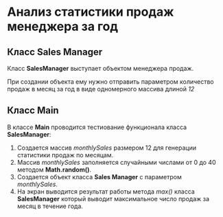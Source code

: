 # Анализ статистики продаж менеджера за год
## Класс Sales Manager
Класс **SalesManager** выступает объектом менеджера продаж.


При создании объекта ему нужно отправить параметром количество продаж в месяц за год в виде одномерного массива длиной *12*


## Класс Main
В классе **Main** проводится тестиование функционала класса **SalesManager**:

1. Создается массив *monthlySales* размером 12 для генерации статистики продаж по месяцам.
2. Массив *monthlySales* заполняется случайными числами от 0 до 40 методом **Math.random()**.
3. Создается объект класса **Sales Manager** с параметром *monthlySales*.
4. На экран выводится результат работы метода *max()* класса **SalesManager** который выводит максимальное число продаж за месяц в течение года.
